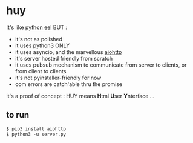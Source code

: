 # huy

It's like [python eel](https://github.com/ChrisKnott/Eel) BUT :

* it's not as polished
* it uses python3 ONLY
* it uses asyncio, and the marvellous [aiohttp](https://aiohttp.readthedocs.io/en/stable/)
* it's server hosted friendly from scratch
* it uses pubsub mechanism to communicate from server to clients, or from client to clients
* it's not pyinstaller-friendly for now
* com errors are catch'able thru the promise

it's a proof of concept : HUY means **H**tml **U**ser **Y**nterface ...

## to run

    $ pip3 install aiohttp
    $ python3 -u server.py